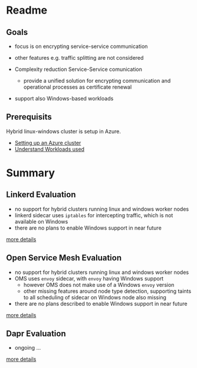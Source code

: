 # Readme

## Goals

* focus is on encrypting service-service communication
* other features e.g. traffic splitting are not considered
  
* Complexity reduction Service-Service comunication
  * provide a unified solution for encrypting communication and operational processes as certificate renewal

* support also Windows-based workloads

## Prerequisits

Hybrid linux-windows cluster is setup in Azure.

* [Setting up an Azure cluster](docs/00_settingup_cluster.md)
* [Understand Workloads used](docs/01_deploying_a_workload.md)

# Summary

## Linkerd Evaluation

* no support for hybrid clusters running linux and windows worker nodes
* linkerd sidecar uses `iptables` for intercepting traffic, which is not available on Windows
* there are no plans to enable Windows support in near future

[more details](docs/02_linkerd_notes.md)

## Open Service Mesh Evaluation

* no support for hybrid clusters running linux and windows worker nodes
* OMS uses `envoy` sidecar, with `envoy` having Windows support
  * however OMS does not make use of a Windows `envoy` version
  * other missing features around node type detection, supporting taints to all scheduling of sidecar on Windows node also missing
* there are no plans described to enable Windows support in near future

[more details](docs/03_open_service_mesh_notes.md)

## Dapr Evaluation

* ongoing ...

[more details](docs/04_dapr_evaluation.md)